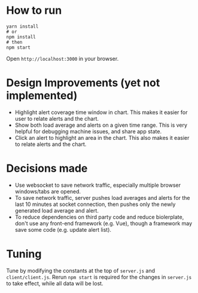 # How to run
```
yarn install
# or
npm install
# then
npm start
```
Open `http://localhost:3000` in your browser.

# Design Improvements (yet not implemented)
- Highlight alert coverage time window in chart. This makes it easier for user to relate alerts and the chart.
- Show both load average and alerts on a given time range. This is very helpful for debugging machine issues, and share app state.
- Click an alert to highlight an area in the chart. This also makes it easier to relate alerts and the chart.

# Decisions made
- Use websocket to save network traffic, especially multiple browser windows/tabs are opened.
- To save network traffic, server pushes load averages and alerts for the last 10 minutes at socket connection, then pushes only the newly generated load average and alert.
- To reduce dependencies on third party code and reduce biolerplate, don't use any front-end framework (e.g. Vue), though a framework may save some code (e.g. update alert list).

# Tuning
Tune by modifying the constants at the top of `server.js` and `client/client.js`. Rerun `npm start` is required for the changes in `server.js` to take effect, while all data will be lost. 